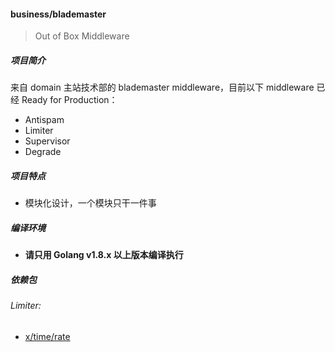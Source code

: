 #### business/blademaster

> Out of Box Middleware

##### 项目简介

来自 domain 主站技术部的 blademaster middleware，目前以下 middleware 已经 Ready for Production：

- Antispam
- Limiter
- Supervisor
- Degrade

##### 项目特点

- 模块化设计，一个模块只干一件事

##### 编译环境

- **请只用 Golang v1.8.x 以上版本编译执行**

##### 依赖包

###### Limiter:

- [x/time/rate](golang.org/x/time/rate)
